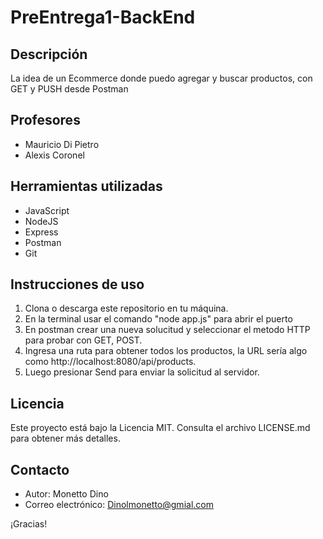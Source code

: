 # PreEntrega1-BackEnd

## Descripción
La idea de un Ecommerce donde puedo agregar y buscar productos, con GET y PUSH desde Postman

## Profesores
- Mauricio Di Pietro
- Alexis Coronel

## Herramientas utilizadas
- JavaScript
- NodeJS
- Express
- Postman
- Git

## Instrucciones de uso
1. Clona o descarga este repositorio en tu máquina.
2. En la terminal usar el comando "node app.js" para abrir el puerto
3. En postman crear una nueva solucitud y seleccionar el metodo HTTP para probar con GET, POST.
4. Ingresa una ruta para obtener todos los productos, la URL sería algo como http://localhost:8080/api/products.
5. Luego presionar Send para enviar la solicitud al servidor.

## Licencia
Este proyecto está bajo la Licencia MIT. Consulta el archivo LICENSE.md para obtener más detalles.

## Contacto
- Autor: Monetto Dino
- Correo electrónico: Dinolmonetto@gmial.com

¡Gracias!
